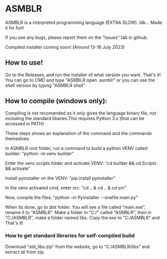 # ASMBLR
ASMBLR is a interpreted programming language (EXTRA SLOW). Idk... Made it for fun!

If you see any bugs, please report them on the "Issues" tab in github.

Compiled installer coming soon! (Around 13-16 July 2023)

## How to use!
Go to the Releases, and run the installer of what version you want. That's it!
You can go to CMD and type "ASMBLR open <file>.asmblr" or you can use the shell version by typing "ASMBLR shell".

## How to compile (windows only):
Compiling is not recomended as it only gives the language binary file, not including the standard libaries.This requires Python 3.x (that can be accessed in PATH)

These steps shows an explanation of the command and the commands themselves.

In ASMBLR root folder, run a command to build a python VENV called builder:
"python -m venv builder"

Enter the venv scripts folder and activate VENV:
"cd builder && cd Scripts && activate"


Install pyinstaller on the VENV:
"pip install pyinstaller"


In the venv activated cmd, enter src: "cd .. & cd .. & cd src"


Now, compile the files:
"python -m PyInstaller --onefile main.py"


When its done, go to dist folder. 
You will see a file called "main.exe", rename it to "ASMBLR". 
Make a folder in "C:/" called "ASMBLR", then in "C:/ASMBLR", make a folder named libs. 
Copy the exe to "C:/ASMBLR" and That's it!

### How to get standard libraries for self-compiled build
Download "std_libs.zip" from the website, go to "C:/ASMBLR/libs" and extract all from zip.
